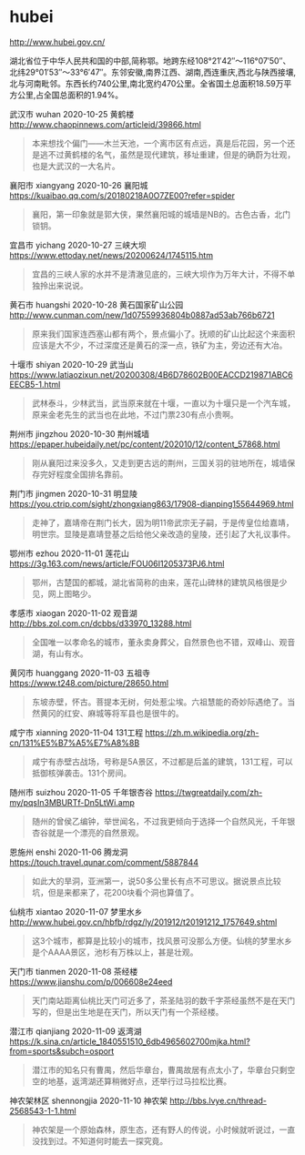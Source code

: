 # hubei

http://www.hubei.gov.cn/

湖北省位于中华人民共和国的中部,简称鄂。地跨东经108°21′42″～116°07′50″、北纬29°01′53″～33°6′47″。东邻安徽,南界江西、湖南,西连重庆,西北与陕西接壤,北与河南毗邻。东西长约740公里,南北宽约470公里。全省国土总面积18.59万平方公里,占全国总面积的1.94%。

武汉市 wuhan 2020-10-25 黄鹤楼 http://www.chaopinnews.com/articleid/39866.html

> 本来想找个偏门——木兰天池，一个离市区有点远，真是后花园，另一个还是逃不过黄鹤楼的名气，虽然是现代建筑，移址重建，但是的确蔚为壮观，也是大武汉的一大名片。

襄阳市 xiangyang 2020-10-26 襄阳城 https://kuaibao.qq.com/s/20180218A0O7ZE00?refer=spider

> 襄阳，第一印象就是郭大侠，果然襄阳城的城墙是NB的。古色古香，北门锁钥。

宜昌市 yichang 2020-10-27 三峡大坝 https://www.ettoday.net/news/20200624/1745115.htm

> 宜昌的三峡人家的水并不是清澈见底的，三峡大坝作为万年大计，不得不单独拎出来说说。

黄石市 huangshi 2020-10-28 黄石国家矿山公园 http://www.cunman.com/new/1d07559936804b0887ad53ab766b6721

> 原来我们国家连西塞山都有两个，景点偏小了。抚顺的矿山比起这个来面积应该是大不少，不过深度还是黄石的深一点，铁矿为主，旁边还有大冶。

十堰市 shiyan 2020-10-29 武当山 https://www.latiaozixun.net/20200308/4B6D78602B00EACCD219871ABC6EECB5-1.html

> 武林泰斗，少林武当，武当原来就在十堰，一直以为十堰只是一个汽车城，原来金老先生的武当也在此地，不过门票230有点小贵啊。

荆州市 jingzhou 2020-10-30 荆州城墙 https://epaper.hubeidaily.net/pc/content/202010/12/content_57868.html

> 刚从襄阳过来没多久，又走到更古远的荆州，三国关羽的驻地所在，城墙保存完好程度全国排名靠前。

荆门市 jingmen 2020-10-31 明显陵 https://you.ctrip.com/sight/zhongxiang863/17908-dianping155644969.html

> 走神了，嘉靖帝在荆门长大，因为明11帝武宗无子嗣，于是传皇位给嘉靖，明世宗。显陵是嘉靖登基之后给他父亲改造的皇陵，还引起了大礼议事件。

鄂州市 ezhou 2020-11-01 莲花山 https://3g.163.com/news/article/FOU06I1205373PJ6.html

> 鄂州，古楚国的都城，湖北省简称的由来，莲花山碑林的建筑风格很是少见，网上图略少。

孝感市 xiaogan 2020-11-02 观音湖 http://bbs.zol.com.cn/dcbbs/d33970_13288.html

> 全国唯一以孝命名的城市，董永卖身葬父，自然景色也不错，双峰山、观音湖，有山有水。

黄冈市 huanggang 2020-11-03 五祖寺 https://www.t248.com/picture/28650.html

> 东坡赤壁，怀古。菩提本无树，何处惹尘埃。六祖慧能的奇妙际遇绝了。当然黄冈的红安、麻城等将军县也是很牛的。

咸宁市 xianning 2020-11-04 131工程 https://zh.m.wikipedia.org/zh-cn/131%E5%B7%A5%E7%A8%8B

> 咸宁有赤壁古战场，号称是5A景区，不过都是后盖的建筑，131工程，可以抵御核弹袭击。131个房间。

随州市 suizhou 2020-11-05 千年银杏谷 https://twgreatdaily.com/zh-my/pqsIn3MBURTf-Dn5LtWi.amp

> 随州的曾侯乙编钟，举世闻名，不过我更倾向于选择一个自然风光，千年银杏谷就是一个漂亮的自然景观。

恩施州 enshi 2020-11-06 腾龙洞 https://touch.travel.qunar.com/comment/5887844

> 如此大的旱洞，亚洲第一，说50多公里长有点不可思议。据说景点比较坑，但是来都来了，花200块看个洞也算值了。

仙桃市 xiantao 2020-11-07 梦里水乡 http://www.hubei.gov.cn/hbfb/rdgz/ly/201912/t20191212_1757649.shtml

> 这3个城市，都算是比较小的城市，找风景可没那么方便。仙桃的梦里水乡是个AAAA景区，池杉有万株以上，甚是壮观。

天门市 tianmen 2020-11-08 茶经楼 https://www.jianshu.com/p/006608e24eed

> 天门南站距离仙桃比天门可近多了，茶圣陆羽的数千字茶经虽然不是在天门写的，但是出生地是在天门，所以天门有一个茶经楼。

潜江市 qianjiang 2020-11-09 返湾湖 https://k.sina.cn/article_1840551510_6db4965602700mjka.html?from=sports&subch=osport

> 潜江市的知名只有曹禺，然后华章台，曹禺故居有点太小了，华章台只剩空空的地基，返湾湖还算稍微好点，还举行过马拉松比赛。

神农架林区 shennongjia 2020-11-10 神农架 http://bbs.lvye.cn/thread-2568543-1-1.html

> 神农架是一个原始森林，原生态，还有野人的传说，小时候就听说过，一直没找到过。不知道何时能去一探究竟。
